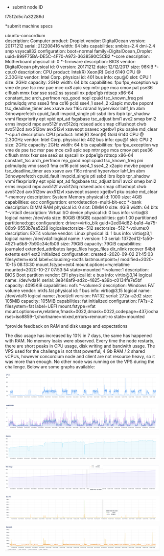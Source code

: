 * submit node ID

f75f2d5c7a32286d

*submit machine specs

ubuntu-concordium           
    description: Computer
    product: Droplet
    vendor: DigitalOcean
    version: 20171212
    serial: 212208416
    width: 64 bits
    capabilities: smbios-2.4 dmi-2.4 smp vsyscall32
    configuration: boot=normal family=DigitalOcean_Droplet uuid=999F75BA-DE5C-4F70-A973-3638590C5CB2
  *-core
       description: Motherboard
       physical id: 0
     *-firmware
          description: BIOS
          vendor: DigitalOcean
          physical id: 0
          version: 20171212
          date: 12/12/2017
          size: 96KiB
     *-cpu:0
          description: CPU
          product: Intel(R) Xeon(R) Gold 6140 CPU @ 2.30GHz
          vendor: Intel Corp.
          physical id: 401
          bus info: cpu@0
          slot: CPU 1
          size: 2GHz
          capacity: 2GHz
          width: 64 bits
          capabilities: fpu fpu_exception wp vme de pse tsc msr pae mce cx8 apic sep mtrr pge mca cmov pat pse36 clflush mmx fxsr sse sse2 ss syscall nx pdpe1gb rdtscp x86-64 constant_tsc arch_perfmon rep_good nopl cpuid tsc_known_freq pni pclmulqdq vmx ssse3 fma cx16 pcid sse4_1 sse4_2 x2apic movbe popcnt tsc_deadline_timer aes xsave avx f16c rdrand hypervisor lahf_lm abm 3dnowprefetch cpuid_fault invpcid_single pti ssbd ibrs ibpb tpr_shadow vnmi flexpriority ept vpid ept_ad fsgsbase tsc_adjust bmi1 avx2 smep bmi2 erms invpcid mpx avx512f avx512dq rdseed adx smap clflushopt clwb avx512cd avx512bw avx512vl xsaveopt xsavec xgetbv1 pku ospke md_clear
     *-cpu:1
          description: CPU
          product: Intel(R) Xeon(R) Gold 6140 CPU @ 2.30GHz
          vendor: Intel Corp.
          physical id: 402
          bus info: cpu@1
          slot: CPU 2
          size: 2GHz
          capacity: 2GHz
          width: 64 bits
          capabilities: fpu fpu_exception wp vme de pse tsc msr pae mce cx8 apic sep mtrr pge mca cmov pat pse36 clflush mmx fxsr sse sse2 ss syscall nx pdpe1gb rdtscp x86-64 constant_tsc arch_perfmon rep_good nopl cpuid tsc_known_freq pni pclmulqdq vmx ssse3 fma cx16 pcid sse4_1 sse4_2 x2apic movbe popcnt tsc_deadline_timer aes xsave avx f16c rdrand hypervisor lahf_lm abm 3dnowprefetch cpuid_fault invpcid_single pti ssbd ibrs ibpb tpr_shadow vnmi flexpriority ept vpid ept_ad fsgsbase tsc_adjust bmi1 avx2 smep bmi2 erms invpcid mpx avx512f avx512dq rdseed adx smap clflushopt clwb avx512cd avx512bw avx512vl xsaveopt xsavec xgetbv1 pku ospke md_clear
     *-memory
          description: System Memory
          physical id: 1000
          size: 4GiB
          capabilities: ecc
          configuration: errordetection=multi-bit-ecc
        *-bank
             description: DIMM RAM
             physical id: 0
             slot: DIMM 0
             size: 4GiB
             width: 64 bits
           *-virtio3
                description: Virtual I/O device
                physical id: 0
                bus info: virtio@3
                logical name: /dev/vda
                size: 80GiB (85GB)
                capabilities: gpt-1.00 partitioned partitioned:gpt
                configuration: driver=virtio_blk guid=2ed04d82-ba1d-4a75-86b9-9553b7ea5228 logicalsectorsize=512 sectorsize=512
              *-volume:0
                   description: EXT4 volume
                   vendor: Linux
                   physical id: 1
                   bus info: virtio@3,1
                   logical name: /dev/vda1
                   logical name: /
                   version: 1.0
                   serial: 1372ed12-1a50-4521-a6b8-7b90c34cfb09
                   size: 79GiB
                   capacity: 79GiB
                   capabilities: journaled extended_attributes large_files huge_files dir_nlink recover 64bit extents ext4 ext2 initialized
                   configuration: created=2020-09-02 21:45:03 filesystem=ext4 label=cloudimg-rootfs lastmountpoint=/ modified=2020-10-15 08:13:30 mount.fstype=ext4 mount.options=rw,relatime mounted=2020-10-27 07:53:54 state=mounted
              *-volume:1
                   description: BIOS Boot partition
                   vendor: EFI
                   physical id: e
                   bus info: virtio@3,14
                   logical name: /dev/vda14
                   serial: 3e848af9-ad2c-4825-a39b-c0134fe7e5bf
                   capacity: 4095KiB
                   capabilities: nofs
              *-volume:2
                   description: Windows FAT volume
                   vendor: mkfs.fat
                   physical id: f
                   bus info: virtio@3,15
                   logical name: /dev/vda15
                   logical name: /boot/efi
                   version: FAT32
                   serial: 272a-a2d2
                   size: 105MiB
                   capacity: 105MiB
                   capabilities: fat initialized
                   configuration: FATs=2 filesystem=fat label=UEFI mount.fstype=vfat mount.options=rw,relatime,fmask=0022,dmask=0022,codepage=437,iocharset=iso8859-1,shortname=mixed,errors=remount-ro state=mounted
       
*provide feedback on RAM and disk usage and expectations

The disc usage has increased by 10% in 7 days, the same has happened with RAM. No memory leaks were observed. Every time the node restarts, there are short peaks in CPU usage, disk writing and bandwith usage. The VPS used for the challenge is not that powerful, 4 Gb RAM / 2 shared vCPUs, however concordium node and client are not resource heavy, so it was more than enough.
No other node was running on the VPS during the challenge.
Below are some graphs available:

![picture](cpu.png)

![picture](cpu_load.png)

![picture](memory.png)

![picture](disk_usage.png)

![picture](disk_io.png)

![picture](bandwidth.png)
